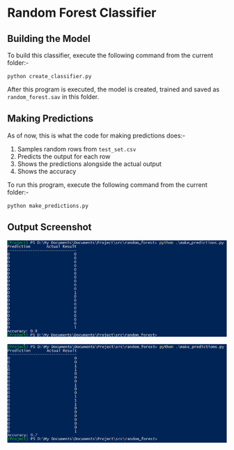 # Random Forest Classifier

## Building the Model

To build this classifier, execute the following command from the current folder:-
```
python create_classifier.py
```
After this program is executed, the model is created, trained and saved as `random_forest.sav` in this folder.

## Making Predictions

As of now, this is what the code for making predictions does:-
1. Samples random rows from `test_set.csv`
2. Predicts the output for each row
3. Shows the predictions alongside the actual output
4. Shows the accuracy

To run this program, execute the following command from the current folder:-
```
python make_predictions.py
```

## Output Screenshot

![Random Forest Classifier - Screenshot of Output](screenshot_1.png?raw=true "Random Forest Classifier - Screenshot of Output")

![Random Forest Classifier - Screenshot of Output](screenshot_2.png?raw=true "Random Forest Classifier - Screenshot of Output")